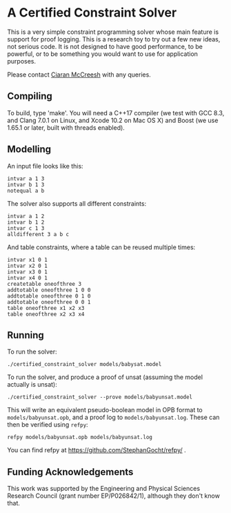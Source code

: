 A Certified Constraint Solver
=============================

This is a very simple constraint programming solver whose main feature is support for proof logging.
This is a research toy to try out a few new ideas, not serious code. It is not designed to have good
performance, to be powerful, or to be something you would want to use for application purposes.

Please contact [Ciaran McCreesh](mailto:ciaran.mccreesh@glasgow.ac.uk) with any queries.

Compiling
---------

To build, type 'make'. You will need a C++17 compiler (we test with GCC 8.3, and Clang 7.0.1 on
Linux, and Xcode 10.2 on Mac OS X) and Boost (we use 1.65.1 or later, built with threads enabled).

Modelling
---------

An input file looks like this:

```
intvar a 1 3
intvar b 1 3
notequal a b
```

The solver also supports all different constraints:

```
intvar a 1 2
intvar b 1 2
intvar c 1 3
alldifferent 3 a b c
```

And table constraints, where a table can be reused multiple times:

```
intvar x1 0 1
intvar x2 0 1
intvar x3 0 1
intvar x4 0 1
createtable oneofthree 3
addtotable oneofthree 1 0 0
addtotable oneofthree 0 1 0
addtotable oneofthree 0 0 1
table oneofthree x1 x2 x3
table oneofthree x2 x3 x4
```

Running
-------

To run the solver:

```shell session
./certified_constraint_solver models/babysat.model
```

To run the solver, and produce a proof of unsat (assuming the model actually is unsat):

```shell session
./certified_constraint_solver --prove models/babyunsat.model
```

This will write an equivalent pseudo-boolean model in OPB format to ``models/babyunsat.opb``, and a
proof log to ``models/babyunsat.log``. These can then be verified using ``refpy``:

```shell session
refpy models/babyunsat.opb models/babyunsat.log
```

You can find refpy at https://github.com/StephanGocht/refpy/ .

Funding Acknowledgements
------------------------

This work was supported by the Engineering and Physical Sciences Research Council (grant number
EP/P026842/1), although they don't know that.

<!-- vim: set tw=100 spell spelllang=en : -->

